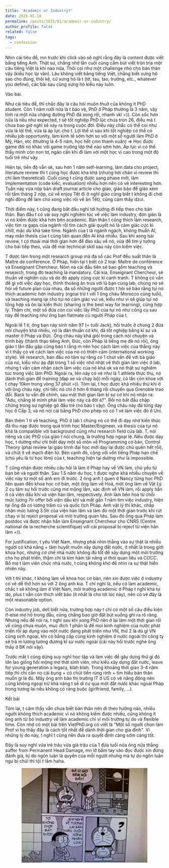 ```yaml
---
title: 'Academic or Industry?'
date: 2025-01-18
permalink: /posts/2025/01/academic-or-industry/
author_profile: false
related: false
tags:
  - confession
---
```

Nhìn cái tiêu đề, mn trước khi click vào sẽ nghĩ rằng đây là content được viết bằng tiếng Anh. Thật sự, chẳng nhớ lần cuối cùng cầm bút viết tròn trịa một câu tiếng Việt là khi nào nữa. Thôi coi như một challenge nhỏ cho bản thân vậy (kiểu học lại văn). Lâu không viết bằng tiếng Việt, chẳng biết xưng hô sao cho đúng, thôi kệ, cứ xưng hô là t (tớ, tau, tao, trường, etc., whatever you define), các bài sau cũng xưng hô kiểu này luôn.

Vào bài.

Như cái tiêu đề, thì chắc đây là câu hỏi muôn thuở của không ít PhD student. Còn 1 năm rưỡi nữa là t bảo vệ, PhD ở Pháp thường là 3 năm, vậy tính ra một nửa chặng đường PhD đã xong rồi, nhanh vkl =)). Còn sốc hơn nữa là nếu như expected, t sẽ tốt nghiệp PhD lúc chưa tròn 26, điều mà t chưa bao giờ nghĩ sẽ xảy ra trong cuộc đời. Điều này chắc có thể coi như vừa là lợi thế, vừa là áp lực cho t. Lợi thế vì sau khi tốt nghiệp có thể có nhiều job opportunity, làm kinh tế sớm hơn so với một số người làm PhD ở Mỹ, Hàn, etc (thường là 4-5 năm, học hết cmn thanh xuân) => Học được game đời nó khác với game trường lớp thế nào sớm hơn. Áp lực vì có thể thấy mình còn non tơ, ngáo cần khi đi làm với một học vị cao trong một độ tuổi trẻ như vậy.

Hiện tại, tiến độ vẫn ok, sau hơn 1 năm self-learning, làm data cho project, literature review thì t cũng học được kha khá (nhưng hơi chán vì review thì chỉ làm theoretical). Cuối cùng t cũng được sang phase mới, làm implementation (code kiếc, evaluation) nhiều hơn nên có vẻ interesting hơn. Tuần này vừa nộp bản draft journal article cho giáo, giáo bảo để giáo xem rồi tầm tháng 2 nộp, cứ về enjoy Tết đi (t nghĩ giáo cũng biết t không đi chơi nghỉ đông để làm cho xong việc rồi về ăn Tết), cũng cảm thấy dzui.

Thời điểm này, t cũng đang bắt đầu nghĩ tới hướng đi tiếp theo cho bản thân. Ban đầu t có vài suy nghĩ nghiêm túc về việc làm industry, đơn giản là vì nó kiếm được khá hơn bên academic. Bản thân t cũng thích làm research, việc tìm ra gaps của ngành rồi tìm cách giải quyết nó là cảm giác cực kì chill, mặc dù khá take time. Ngành của t là ngành ngách, không thuần AI, may mắn thesis của t cũng liên quan đến AI khá nhiều. Sau khi xong bài review, t có thoải mái thời gian hơn để đào sâu về nó, vừa để tìm ý tưởng cho bài tiếp theo, vừa để mài technical skill sau này còn kiếm việc.

T được làm trong một research group mà đa số các Prof đều xuất thân là Maître de conférence. Ở Pháp, hiện tại t biết có 2 loại: Maître de conférence và Enseignant Chercheur. Nôm na cái đầu tiên sẽ bao gồm teaching và research, trong đó teaching là mandatory. Cái kia, Enseignant Chercheur, sẽ thuần về nghiên cứu và do đó apply cũng cực kì cạnh tranh. T không có vấn đề gì với việc dạy học, thỉnh thoảng ăn trưa với lũ bạn cùng lab, chúng nó sẽ hỏi về future plan của nhau, đa số những người được t hỏi sẽ bảo rằng tụi nó thích academic hơn industry (ngoại trừ t với 1 ông cháu Morocco cùng tuổi), và teaching mang lại cho tụi nó cảm giác vui vẻ, kiểu như vì sẽ giúp tụi nó tổng hợp và ôn lại kiến thức (sharing is the best way for learning), cũng hợp lý. Thậm chí, một số đứa còn coi việc lấy PhD của tụi nó như công cụ sau này để teaching như ông bạn flatmate cũ người Pháp của t. 

Ngoài lề 1 tí, ông bạn này sinh năm 97 (= tuổi Jack), hồi trước ở chung 2 đứa nói chuyện khá nhiều, nó là dân thuần cơ khí, đã tốt nghiệp bằng kĩ sư và master ở Pháp và Đức. Ông cháu này khá giỏi trong cách nói chuyện và trình bày (thành thạo tiếng Anh, Đức, còn Pháp là tiếng mẹ đẻ nó rồi), ông giáo t lần đầu gặp cũng bảo t rằng m nên học cách làm việc của thằng này vì t thấy có vẻ cách làm việc của nó có thiện cảm (international working style). Về research, ban đầu nó tâm sự rằng có 1 chút vấn đề với bà giáo của nó, kiểu như áp đặt trong 1 số việc nhỏ nhặt về thời gian làm việc ở lab, nhưng t vẫn cảm nhận cách làm việc của nó khá ok và nó thật sự nghiêm túc trong việc làm PhD. Ngoài ra, tên này có vẻ như là 1 athlete thực thụ, nó dành thời gian để training (đạp xe và chạy bộ) mỗi ngày, có lần còn khoe với t chạy 10km trong vòng 37 phút =)). Tóm lại, t học được khá nhiều thứ khi ở với ông cháu này, chỉ tiếc nó chỉ ở hơn 6 tháng rồi chuyển qua Grenoble trao đổi. Back to vấn đề chính, sau một thời gian làm kĩ sư cơ khí nó nhận ra: "Adu, chẳng lẽ mình phải làm việc này cả đời à?". Rồi nó bắt đầu chập chững trong sự nghiệp gõ đầu trẻ (nó bảo t vậy). Ông cháu này đã từng dạy học ở Cấp 3, và nó nói cái bằng PhD cho phép nó có 1 vé làm việc đó ở Uni.

Bàn thêm 1 tí về teaching, PhD ở lab t chúng nó có thể đi dạy nhờ kiến thức đã thu nạp được trong quá trình học Master/Engineer, và thesis của tụi nó khá là compatible với background cũng như research field của lab. T, nói riêng và các PhD của giáo t nói chung, là trường hợp ngoại lệ. Nếu được dạy học, t dường như chỉ biết dạy một số môn về Programming cơ bản, Control Theory (phải review lại giáo trình đại học mới dạy lại được chứ quên hết rồi), và chút ít về mạch điện tử. Bên cạnh đó, cộng với vốn tiếng Pháp hạn chế (chủ yếu là từ học lỏm) của t, teaching hiện tại dường như là impossible.

T cũng nhận được nhiều câu hỏi là làm ở Pháp hay về VN làm, chủ yếu từ bạn bè và người thân. Sau 1.5 năm du học, t được nghe khá nhiều chuyện về việc này từ một số anh em đi trước. 2 ông anh t quen ở Nancy từng học PhD liên quan đến khoa học cơ bản, một ông làm về Hoá, một ông làm về Vật Lý. 2 cụ tâm sự hồi trước cũng mơ mộng lắm, xác định về VN làm, rồi apply hẳn ở cả viện dầu khí và viện hàn lâm, respectively. Anh làm bên hoá từ chối mức lương 7tr offer bởi viện dầu khí và mất gần 1 năm tìm việc industry, hiện tại ổng đã có lương trăm củ và quốc tịch Pháp. Anh vật lý thì khác, chấp nhận mức lương 3.5tr của viện hàn lâm và làm đó một thời gian trước khi rút chạy vì bị reject proposal và môi trường quan liêu. Sau đó ổng qua Pháp làm postdoc và được nhận hẳn làm Enseignant Chercheur cho CNRS (Centre national de la recherche scientifique) với cái proposal bị reject từ viện hàn lâm =)).

For justification, t yêu Việt Nam, nhưng phải nhìn thẳng vào sự thật là nhiều người có khả năng + tâm huyết muốn xây dựng đất nước, ít nhất là trong giới khoa học, nhưng cơ chế nhà nước không đủ tốt để xây dựng một môi trường cho họ phát triển, thậm chí là kìm hãm tài năng vì thói quan liêu và COCC. Bố mẹ t làm viên chức nhà nước, t cũng không khó để nhìn ra sự thật hiển nhiên này.

Với t thì khác, t không làm về khoa học cơ bản, nên xin được việc ở industry có vẻ dễ thở hơn so với 2 ông anh kia. T chỉ nghĩ là, nếu có làm academic, chắc t sẽ không làm ở Việt Nam, môi trường academic ở Pháp t nghĩ khá tự do, plus t vẫn còn thích viết báo (ít nhất là cho tới lúc này), nên có vẻ đây là một reasonable option.

Còn industry job, dell biết nữa, trường hợp này t chỉ có một số câu điều kiện if-else mơ hồ trong đầu, cũng chẳng bao giờ đặt bút xuống ghi ra rõ ràng. Nhưng nếu để nói ra, t nghĩ sau khi xong PhD nên ở lại làm một thời gian rồi về cũng chưa muộn, mục đích 1 phần là để moi kinh nghiệm của nước phát triển rồi áp dụng vào một nước đang phát triển như VN, thứ 2 là dù gì VN cũng sính ngoại, khi có bằng cấp cùng kinh nghiệm ở nước ngoài thì công ty sẽ trả m lương tương đương kĩ sư nước ngoài (cái này hồi trước nghe ông thầy ở BK nói vậy).

Trước mắt t cũng dừng suy nghĩ học tập và làm việc để gây dựng thứ gì đó lớn lao giống hồi mộng mơ thời sinh viên, như kiểu xây dựng đất nước, leave for young generation a legacy, blah blah. Trong khoảng thời gian 3-4 năm tiếp thì chỉ cần no cái bụng + có chút tiền rủng rỉnh + tìm hiểu bản thân muốn gì là đủ. Mấy ông anh bảo thị trường IT ở US có vẻ năng động nên cũng không ngoại trừ khả năng t sẽ di cư qua một đất nước khác ngoài Pháp trong tương lai nếu không có ràng buộc (girlfriend, family, ...).

Kết bài

Tóm lại, t cảm thấy vẫn chưa biết bản thân nên đi theo hướng nào, nhiều người không thích academic vì nó không kiếm được nhiều, cũng không ít ông anh từ bỏ industry về làm academic chỉ vì môi trường tự do và flexible time. Còn nhớ có một bài trên VietPhD.org có viết là "Một số người chọn làm Prof vì họ thấy đây là cách tốt nhất để dành thời gian cho gia đình". Vì những lý do này, t nghĩ t cũng nên đưa ra quyết định càng sớm càng tốt. 

Đây là suy nghĩ vừa trẻ trâu vừa già trâu của 1 đứa tuổi nửa ông nửa thằng suffer from Permanent Head Damage, mn lỡ bấm tay vào đọc được xin đừng đánh giá, tự do ngôn luận là quyền của mỗi người nhưng mà tự do ngôn luận ngu bị chửi thì tội t lắm haha.

<div style="text-align: center;">
    <img src="/images/post2.jpg" alt="Centered Resized Image" width="400" />
</div>